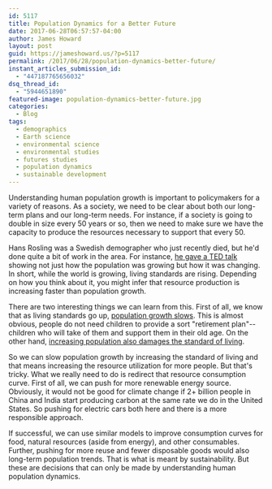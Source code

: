 ```yaml
---
id: 5117
title: Population Dynamics for a Better Future
date: 2017-06-28T06:57:57-04:00
author: James Howard
layout: post
guid: https://jameshoward.us/?p=5117
permalink: /2017/06/28/population-dynamics-better-future/
instant_articles_submission_id:
  - "447187765656032"
dsq_thread_id:
  - "5944651890"
featured-image: population-dynamics-better-future.jpg
categories:
  - Blog
tags:
  - demographics
  - Earth science
  - environmental science
  - environmental studies
  - futures studies
  - population dynamics
  - sustainable development
---
```

Understanding human population growth is important to policymakers
for a variety of reasons.  As a society, we need to be clear about
both our long-term plans and our long-term needs. For instance, if
a society is going to double in size every 50 years or so, then we
need to make sure we have the capacity to produce the resources
necessary to support that every 50.

Hans Rosling was a Swedish demographer who just recently died, but
he'd done quite a bit of work in the area. For instance, [he gave
a TED talk](https://www.ted.com/talks/hansroslingonglobalpopulation_growth)
showing not just how the population was growing but how it was
changing. In short, while the world is growing, living standards
are rising. Depending on how you think about it, you might infer
that resource production is increasing faster than population growth.

There are two interesting things we can learn from this. First of
all, we know that as living standards go up, [population growth
slows](http://www.econlib.org/library/Enc/StandardsofLivingandModernEconomicGrowth.html).
This is almost obvious, people do not need children to provide a
sort "retirement plan"--children who will take of them and support
them in their old age. On the other hand, [increasing population
also damages the standard of
living](https://ideas.repec.org/a/ebl/ecbull/eb-10-00351.html).

So we can slow population growth by increasing the standard of
living and that means increasing the resource utilization for more
people. But that's tricky. What we really need to do is redirect
that resource consumption curve. First of all, we can push for more
renewable energy source. Obviously, it would not be good for climate
change if 2+ billion people in China and India start producing
carbon at the same rate we do in the United States. So pushing for
electric cars both here and there is a more responsible approach.

If successful, we can use similar models to improve consumption
curves for food, natural resources (aside from energy), and other
consumables. Further, pushing for more reuse and fewer disposable
goods would also long-term population trends. That is what is meant
by sustainability.  But these are decisions that can only be made
by understanding human population dynamics.
